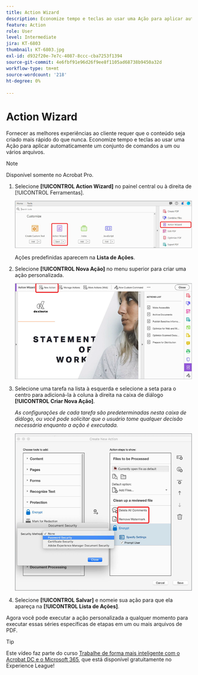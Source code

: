 ```yaml
---
title: Action Wizard
description: Economize tempo e teclas ao usar uma Ação para aplicar automaticamente um conjunto de comandos a um ou vários arquivos
feature: Action
role: User
level: Intermediate
jira: KT-6803
thumbnail: KT-6803.jpg
exl-id: d932f20e-7e7c-4087-8ccc-cba7253f1394
source-git-commit: 4e6fbf91e96d26f9ee8f1105ad68738b9450a32d
workflow-type: tm+mt
source-wordcount: '218'
ht-degree: 0%

---
```


# Action Wizard

Fornecer as melhores experiências ao cliente requer que o conteúdo seja criado mais rápido do que nunca. Economize tempo e teclas ao usar uma Ação para aplicar automaticamente um conjunto de comandos a um ou vários arquivos.

>[!NOTE]
>
>Disponível somente no Acrobat Pro.

1. Selecione **[!UICONTROL Action Wizard]** no painel central ou à direita de [!UICONTROL Ferramentas].

   ![Action Wizard Etapa 1](../assets/ActionWizard_1.png)

   Ações predefinidas aparecem na **Lista de Ações**.

1. Selecione **[!UICONTROL Nova Ação]** no menu superior para criar uma ação personalizada.

   ![Action Wizard Etapa 2](../assets/ActionWizard_2.png)

1. Selecione uma tarefa na lista à esquerda e selecione a seta para o centro para adicioná-la à coluna à direita na caixa de diálogo **[!UICONTROL Criar Nova Ação]**.

   *As configurações de cada tarefa são predeterminadas nesta caixa de diálogo, ou você pode solicitar que o usuário tome qualquer decisão necessária enquanto a ação é executada.*

   ![Action Wizard Etapa 3](../assets/ActionWizard_3.png)

1. Selecione **[!UICONTROL Salvar]** e nomeie sua ação para que ela apareça na **[!UICONTROL Lista de Ações]**.

Agora você pode executar a ação personalizada a qualquer momento para executar essas séries específicas de etapas em um ou mais arquivos de PDF.

>[!TIP]
>
>Este vídeo faz parte do curso [Trabalhe de forma mais inteligente com o Acrobat DC e o Microsoft 365](https://experienceleague.adobe.com/?recommended=Acrobat-U-1-2021.microsoft365), que está disponível gratuitamente no Experience League!
